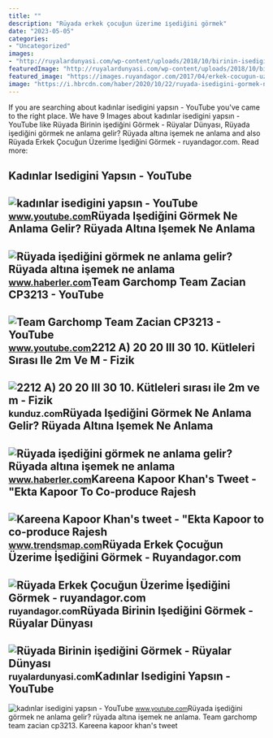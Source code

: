 ```yaml
---
title: ""
description: "Rüyada erkek çocuğun üzerime i̇şediğini görmek"
date: "2023-05-05"
categories:
- "Uncategorized"
images:
- "http://ruyalardunyasi.com/wp-content/uploads/2018/10/birinin-isedigini.jpg"
featuredImage: "http://ruyalardunyasi.com/wp-content/uploads/2018/10/birinin-isedigini.jpg"
featured_image: "https://images.ruyandagor.com/2017/04/erkek-cocugun-uzerime-isedigini-gormek-1511.jpg"
image: "https://i.hbrcdn.com/haber/2020/10/22/ruyada-isedigini-gormek-ne-anlama-gelir-ruyada-13684766_8581_m.jpg"
---
```


If you are searching about kadınlar isedigini yapsın - YouTube you've came to the right place. We have 9 Images about kadınlar isedigini yapsın - YouTube like Rüyada Birinin işediğini Görmek - Rüyalar Dünyası, Rüyada işediğini görmek ne anlama gelir? Rüyada altına işemek ne anlama and also Rüyada Erkek Çocuğun Üzerime İşediğini Görmek - ruyandagor.com. Read more:

Kadınlar Isedigini Yapsın - YouTube
-----------------------------------

 ![kadınlar isedigini yapsın - YouTube](https://i.ytimg.com/vi/jVn5UJPMDmo/maxres2.jpg?sqp=-oaymwEoCIAKENAF8quKqQMcGADwAQH4Ac4FgAKACooCDAgAEAEYESBrKHIwDw==&rs=AOn4CLCG4FGE6xmbdego-hDfQ9AVX3wSZQ) <small>www.youtube.com</small>Rüyada Işediğini Görmek Ne Anlama Gelir? Rüyada Altına Işemek Ne Anlama
-----------------------------------------------------------------------

 ![Rüyada işediğini görmek ne anlama gelir? Rüyada altına işemek ne anlama](https://i.hbrcdn.com/haber/2020/10/22/ruyada-isedigini-gormek-ne-anlama-gelir-ruyada-13684766_8581_m.jpg) <small>www.haberler.com</small>Team Garchomp Team Zacian CP3213 - YouTube
------------------------------------------

 ![Team Garchomp Team Zacian CP3213 - YouTube](https://i.ytimg.com/vi/HYLCwcE-Dgc/maxres2.jpg?sqp=-oaymwEoCIAKENAF8quKqQMcGADwAQH4AYwCgALgA4oCDAgAEAEYRSBHKGUwDw==&rs=AOn4CLC_ulBvmvqa2cf2uT56Qfk3FCYaDA) <small>www.youtube.com</small>2212 A) 20 20 III 30 10. Kütleleri Sırası Ile 2m Ve M - Fizik
-------------------------------------------------------------

 ![2212 A) 20 20 III 30 10. Kütleleri sırası ile 2m ve m - Fizik](https://media.kunduz.com/media/question/seo/raw/20220406173737032131-1945356_0Rg4dl7PT.jpg?h=512) <small>kunduz.com</small>Rüyada Işediğini Görmek Ne Anlama Gelir? Rüyada Altına Işemek Ne Anlama
-----------------------------------------------------------------------

 ![Rüyada işediğini görmek ne anlama gelir? Rüyada altına işemek ne anlama](https://i.hbrcdn.com/haber/2020/10/22/ruyada-isedigini-gormek-ne-anlama-gelir-ruyada-13684766_9769_amp.jpg) <small>www.haberler.com</small>Kareena Kapoor Khan's Tweet - "Ekta Kapoor To Co-produce Rajesh
---------------------------------------------------------------

 ![Kareena Kapoor Khan's tweet - "Ekta Kapoor to co-produce Rajesh](https://pbs.twimg.com/media/Fcyada8X0AANSFu.jpg) <small>www.trendsmap.com</small>Rüyada Erkek Çocuğun Üzerime İşediğini Görmek - Ruyandagor.com
--------------------------------------------------------------

 ![Rüyada Erkek Çocuğun Üzerime İşediğini Görmek - ruyandagor.com](https://images.ruyandagor.com/2017/04/erkek-cocugun-uzerime-isedigini-gormek-1511.jpg) <small>ruyandagor.com</small>Rüyada Birinin Işediğini Görmek - Rüyalar Dünyası
-------------------------------------------------

 ![Rüyada Birinin işediğini Görmek - Rüyalar Dünyası](http://ruyalardunyasi.com/wp-content/uploads/2018/10/birinin-isedigini.jpg) <small>ruyalardunyasi.com</small>Kadınlar Isedigini Yapsın - YouTube
-----------------------------------

 ![kadınlar isedigini yapsın - YouTube](https://i.ytimg.com/vi/jVn5UJPMDmo/hq2.jpg?sqp=-oaymwEoCOADEOgC8quKqQMcGADwAQH4Ac4FgAKACooCDAgAEAEYESBrKHIwDw==&rs=AOn4CLB5lULbFd3PTlqGZWBd4yBIietBsg) <small>www.youtube.com</small>Rüyada işediğini görmek ne anlama gelir? rüyada altına işemek ne anlama. Team garchomp team zacian cp3213. Kareena kapoor khan's tweet
